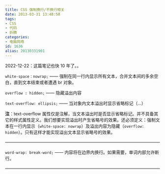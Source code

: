 ```yaml
---
title: CSS 强制换行/不换行相关
date: 2013-03-31 13:48:58
tags:
- CSS
- 代码
- 折腾
categories:
- 电脑网络
id: 1636
alias: 20130331901
---
```


2022-12-22：这篇笔记也快 10 年了。。

<!--more-->

`white-space：nowrap;` —— 强制在同一行内显示所有文本，合并文本间的多余空白，直到文本结束或者遭遇 br 对象。

`overflow : hidden;` —— 隐藏溢出内容

`text-overflow: ellipsis;` —— 当对象内文本溢出时显示省略标记（...）

**注**：text-overflow 属性仅是注解，当文本溢出时是否显示省略标记。并不具备其它的样式属性定义。我们想要实现溢出时产生省略号的效果。还必须定义：强制文本在一行内显示（`white-space: nowrap`）及溢出内容为隐藏（`overflow: hidden`）。只有这样才能实现溢出文本显示省略号的效果。

————————————————————————————————————

`word-wrap: break-word;` —— 内容将在边界内换行。如果需要，单词内部允许断行。

————————————————————————————————————

<!--1636-->

